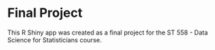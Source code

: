 # Final Project

This R Shiny app was created as a final project for the ST 558 - Data Science for Statisticians course.
